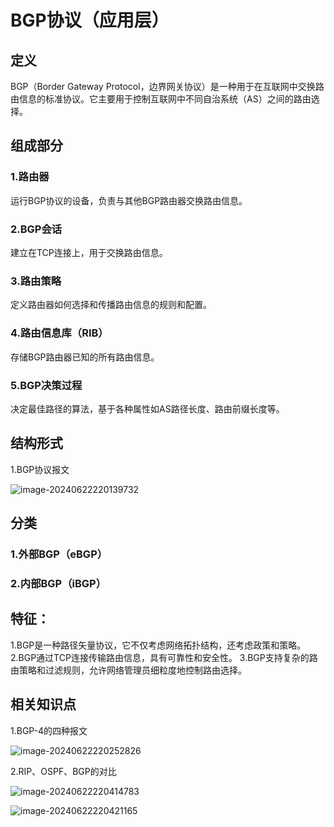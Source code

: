 # BGP协议（应用层）

## 定义

BGP（Border Gateway Protocol，边界网关协议）是一种用于在互联网中交换路由信息的标准协议。它主要用于控制互联网中不同自治系统（AS）之间的路由选择。

## 组成部分

### 1.路由器

运行BGP协议的设备，负责与其他BGP路由器交换路由信息。

### 2.BGP会话

建立在TCP连接上，用于交换路由信息。

### 3.路由策略

定义路由器如何选择和传播路由信息的规则和配置。

### 4.路由信息库（RIB）

存储BGP路由器已知的所有路由信息。

### 5.BGP决策过程

决定最佳路径的算法，基于各种属性如AS路径长度、路由前缀长度等。

## 结构形式

1.BGP协议报文

![image-20240622220139732](../TyporaImage/image-20240622220139732.png)

## 分类

### 1.外部BGP（eBGP）

### 2.内部BGP（iBGP）

## 特征：

1.BGP是一种路径矢量协议，它不仅考虑网络拓扑结构，还考虑政策和策略。
2.BGP通过TCP连接传输路由信息，具有可靠性和安全性。
3.BGP支持复杂的路由策略和过滤规则，允许网络管理员细粒度地控制路由选择。

## 相关知识点

1.BGP-4的四种报文

![image-20240622220252826](../TyporaImage/image-20240622220252826.png)

2.RIP、OSPF、BGP的对比

![image-20240622220414783](../TyporaImage/image-20240622220414783.png)

![image-20240622220421165](../TyporaImage/image-20240622220421165.png)